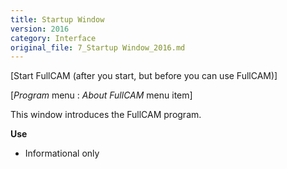 ```yaml
---
title: Startup Window
version: 2016
category: Interface
original_file: 7_Startup Window_2016.md
---
```


[Start FullCAM (after you start, but before you can use FullCAM)]

[*Program* menu : *About FullCAM* menu item]

This window introduces the FullCAM program.

**Use**

- Informational only